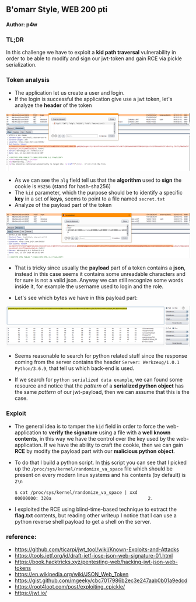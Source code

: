## B'omarr Style, WEB 200 pti
#### Author: p4w

### TL;DR
In this challenge we have to exploit a __kid path traversal__ vulnerability in order to be able to modify and sign our jwt-token and gain RCE via pickle serialization.

### Token analysis
* The application let us create a user and login.
* If the login is successful the application give use a jwt token, let's analyze the __header__ of the token

![alt login](./screen/login.png)

* As we can see the `alg` field tell us that the __algorithm__ used to __sign__ the cookie is `HS256` (stand for hash-sha256)
* The `kid` parameter, which the purpose should be to identify a specific __key__ in a set of __keys__, seems to point to a file named `secret.txt`
* Analyze of the payload part of the token

![alt login](./screen/login_2.png)

* That is tricky since usually the __payload__ part of a token contains a __json__, instead in this case seems it contains some unreadable characters and for sure is not a valid json. Anyway we can still recognize some words inside it, for example the username used to login and the role.

* Let's see which bytes we have in this payload part:

![alt login](./screen/burp_decode.png)

* Seems reasonable to search for python related stuff since the response coming from the server contains the header `Server: Werkzeug/1.0.1 Python/3.6.9`, that tell us which back-end is used.

* If we search for `python serialized data example`, we can found some resource and notice that the _pattern_ of a __serialized python object__ has the same _pattern_ of our jwt-payload, then we can assume that this is the case.

### Exploit

* The general idea is to tamper the `kid` field in order to force the web-application to __verify the signature__ using a file with a __well known contents__, in this way we have the control over the key used by the web-application. If we have the ability to craft the cookie, then we can gain __RCE__ by modify the payload part with our __malicious python object__.

* To do that I build a python script. In [this](./x.py) script you can see that I picked up the `/proc/sys/kernel/randomize_va_space` file which should be present on every modern linux systems and his contents (by default) is `2\n`

  ```
  $ cat /proc/sys/kernel/randomize_va_space | xxd
  00000000: 320a                                     2.
  ```

* I exploited the RCE using blind-time-based technique to extract the __flag.txt__ contents, but reading other writeup I notice that I can use a python reverse shell payload to get a shell on the server.

### reference:
* https://github.com/ticarpi/jwt_tool/wiki/Known-Exploits-and-Attacks
* https://tools.ietf.org/id/draft-ietf-jose-json-web-signature-01.html
* https://book.hacktricks.xyz/pentesting-web/hacking-jwt-json-web-tokens
* https://en.wikipedia.org/wiki/JSON_Web_Token
* https://gist.github.com/mgeeky/cbc7017986b2ec3e247aab0b01a9edcd
* https://root4loot.com/post/exploiting_cpickle/
* https://jwt.io/

